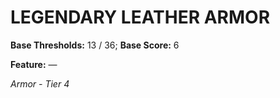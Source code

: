 # LEGENDARY LEATHER ARMOR

**Base Thresholds:** 13 / 36; **Base Score:** 6

**Feature:** —

*Armor - Tier 4*